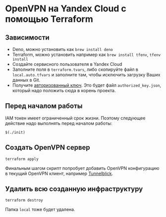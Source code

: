 # OpenVPN на Yandex Cloud с помощью Terraform

## Зависимости

- Deno, можно установить как `brew install deno`
- Terraform, можно установить например как `brew install tfenv`, `tfenv install`
- Создайте сервисного пользователя в Yandex Cloud
- Заполните поля в `terraform.tvars`, либо скопируйте файл в `local.auto.tfvars`
  и заполните там, чтобы исключить загрузку Ваших данных в Git.
- Получите
  [авторизованный ключ](https://yandex.cloud/ru/docs/iam/operations/authorized-key/create#tf_1).
  Это будет файл `authorized_key.json`, который надо положить сюда в корень
  проекта.

## Перед началом работы

IAM токен имеет ограниченный срок жизни. Поэтому следующее действие надо
выполнять перед началом работы:

```
$(./init)
```

## Создать OpenVPN сервер

```
terraform apply
```

Финальным шагом скрипт попробует добавить OpenVPN конфигурацию в текущий OpenVPN клиент,
например [Tunnelblick](https://tunnelblick.net).

## Удалить всю созданную инфраструктуру

```
terraform destroy
```

Папка `local` тоже будет удалена.
